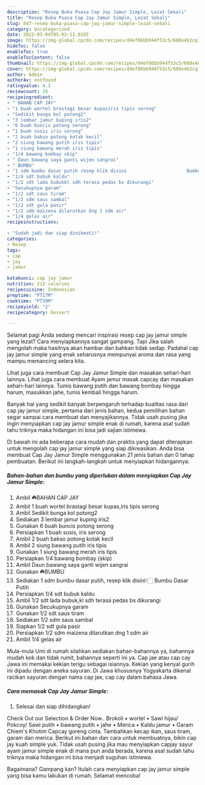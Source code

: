 ```yaml
---
description: "Resep Buka Puasa Cap Jay Jamur Simple, Lezat Sekali"
title: "Resep Buka Puasa Cap Jay Jamur Simple, Lezat Sekali"
slug: 647-resep-buka-puasa-cap-jay-jamur-simple-lezat-sekali
category: Uncategorized
date: 2022-03-04T05:02:12.010Z
image: https://img-global.cpcdn.com/recipes/d4ef86bb944f53c5/680x482cq70/cap-jay-jamur-simple-foto-resep-utama.jpg
hideToc: false
enableToc: true
enableTocContent: false
thumbnail: https://img-global.cpcdn.com/recipes/d4ef86bb944f53c5/680x482cq70/cap-jay-jamur-simple-foto-resep-utama.jpg
cover: https://img-global.cpcdn.com/recipes/d4ef86bb944f53c5/680x482cq70/cap-jay-jamur-simple-foto-resep-utama.jpg
author: Admin
authorAv: notfound
ratingvalue: 4.1
reviewcount: 24
recipeingredient:
- " BAHAN CAP JAY"
- "1 buah wortel brastagi besar kupasiris tipis serong"
- "Sedikit bunga kol potong2"
- "3 lembar jamur kuping iris2"
- "6 buah buncis potong serong"
- "1 buah sosis iris serong"
- "2 buah bakso potong kotak kecil"
- "2 siung bawang putih iris tipis"
- "1 siung bawang merah iris tipis"
- "1/4 bawang bombay skip"
- " Daun bawang saya ganti wijen sangrai"
- " BUMBU"
- "1 sdm bumbu dasar putih resep klik disini                      Bumbu Dasar Putih"
- "1/4 sdt bubuk kaldu"
- "1/2 sdt lada bubukkl sdh terasa pedas bs dikurangi"
- "Secukupnya garam"
- "1/2 sdt saus tiram"
- "1/2 sdm saus sambal"
- "1/2 sdt gula pasir"
- "1/2 sdm maizena dilarutkan dng 1 sdm air"
- "1/4 gelas air"
recipeinstructions:

- "Sudah jadi dan siap dinikmati!"
categories:
- Resep
tags:
- cap
- jay
- jamur

katakunci: cap jay jamur 
nutrition: 212 calories
recipecuisine: Indonesian
preptime: "PT17M"
cooktime: "PT39M"
recipeyield: "2"
recipecategory: Dessert

---
```



Selamat pagi Anda sedang mencari inspirasi resep cap jay jamur simple yang lezat? Cara menyiapkannya sangat gampang. Tapi Jika salah mengolah maka hasilnya akan hambar dan bahkan tidak sedap. Padahal cap jay jamur simple yang enak seharusnya mempunyai aroma dan rasa yang mampu memancing selera kita.


Lihat juga cara membuat Cap Jay Jamur Simple dan masakan sehari-hari lainnya. Lihat juga cara membuat Ayam jamur masak capcay dan masakan sehari-hari lainnya. Tumis bawang putih dan bawang bombay hingga harum, masukkan jahe, tumis kembali hingga harum.

Banyak hal yang sedikit banyak berpengaruh terhadap kualitas rasa dari cap jay jamur simple, pertama dari jenis bahan, kedua pemilihan bahan segar sampai cara membuat dan menyajikannya. Tidak usah pusing jika ingin menyiapkan cap jay jamur simple enak di rumah, karena asal sudah tahu triknya maka hidangan ini bisa jadi sajian istimewa.


Di bawah ini ada beberapa cara mudah dan praktis yang dapat diterapkan untuk mengolah cap jay jamur simple yang siap dikreasikan. Anda bisa membuat Cap Jay Jamur Simple menggunakan 21 jenis bahan dan 0 tahap pembuatan. Berikut ini langkah-langkah untuk menyiapkan hidangannya.

<!--inarticleads1-->

##### Bahan-bahan dan bumbu yang diperlukan dalam menyiapkan Cap Jay Jamur Simple:

1. Ambil  ☘️BAHAN CAP JAY
1. Ambil 1 buah wortel brastagi besar kupas,iris tipis serong
1. Ambil Sedikit bunga kol potong2
1. Sediakan 3 lembar jamur kuping iris2
1. Gunakan 6 buah buncis potong serong
1. Persiapkan 1 buah sosis, iris serong
1. Ambil 2 buah bakso potong kotak kecil
1. Ambil 2 siung bawang putih iris tipis
1. Gunakan 1 siung bawang merah iris tipis
1. Persiapkan 1/4 bawang bombay (skip)
1. Ambil  Daun bawang saya ganti wijen sangrai
1. Gunakan  ☘️BUMBU
1. Sediakan 1 sdm bumbu dasar putih, resep klik disini👇🏻                      Bumbu Dasar Putih
1. Persiapkan 1/4 sdt bubuk kaldu
1. Ambil 1/2 sdt lada bubuk,kl sdh terasa pedas bs dikurangi
1. Gunakan Secukupnya garam
1. Gunakan 1/2 sdt saus tiram
1. Sediakan 1/2 sdm saus sambal
1. Siapkan 1/2 sdt gula pasir
1. Persiapkan 1/2 sdm maizena dilarutkan dng 1 sdm air
1. Ambil 1/4 gelas air


Mula-mula Umi di rumah silahkan sediakan bahan-bahannya ya, bahannya mudah kok dan tidak rumit, bahannya seperti ini ya. Cap jae atau cap cay Jawa ini memakai kekian terigu sebagai isiannya. Kekian yang kenyal gurih ini dipadu dengan aneka sayuran. Di Jawa khususnya Yogyakarta dikenal racikan sayuran dengan nama cap jae, cap cay dalam bahasa Jawa. 

<!--inarticleads2-->

##### Cara memasak Cap Jay Jamur Simple:


1. Selesai dan siap dihidangkan!

Check Out our Selection &amp; Order Now.. Brokoli • wortel • Sawi hijau/ Pokcoy/ Sawi putih • bawang putih • jahe • Merica • Kaldu jamur • Garam Chiem&#39;s Khotim Capcay goreng cinta. Tambahkan kecap ikan, saus tiram, garam dan merica. Berikut ini bahan dan cara untuk membuatnya, bikin cap jay kuah simple yuk. Tidak usah pusing jika mau menyiapkan capjay sayur ayam jamur simple enak di mana pun anda berada, karena asal sudah tahu triknya maka hidangan ini bisa menjadi suguhan istimewa. 

Bagaimana? Gampang kan? Itulah cara menyiapkan cap jay jamur simple yang bisa kamu lakukan di rumah. Selamat mencoba!
